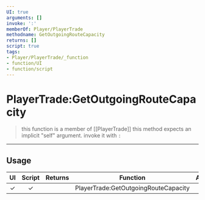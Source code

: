 ```yaml
---
UI: true
arguments: []
invoke: ':'
memberOf: Player/PlayerTrade
methodname: GetOutgoingRouteCapacity
returns: []
script: true
tags:
- Player/PlayerTrade/_function
- function/UI
- function/script
---
```

# PlayerTrade:GetOutgoingRouteCapacity
> this function is a member of [[PlayerTrade]]
> this method expects an implicit "self" argument. invoke it with `:`
-----
## Usage
|  UI | Script | Returns | Function | Arguments |
|:---:|:------:|-------:|:--------:|:---------|
|✓|✓||PlayerTrade:GetOutgoingRouteCapacity||
